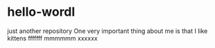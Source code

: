 # hello-wordl
just another repository
One very important thing about me is that I like kittens
fffffff mmmmmm xxxxxx
